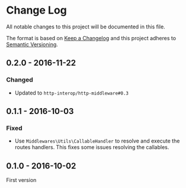 # Change Log
All notable changes to this project will be documented in this file.

The format is based on [Keep a Changelog](http://keepachangelog.com/) 
and this project adheres to [Semantic Versioning](http://semver.org/).

## 0.2.0 - 2016-11-22

### Changed

* Updated to `http-interop/http-middleware#0.3`

## 0.1.1 - 2016-10-03

### Fixed

* Use `Middlewares\Utils\CallableHandler` to resolve and execute the routes handlers. This fixes some issues resolving the callables.

## 0.1.0 - 2016-10-02

First version

